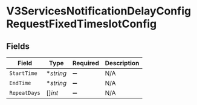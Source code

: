 # V3ServicesNotificationDelayConfigRequestFixedTimeslotConfig


## Fields

| Field              | Type               | Required           | Description        |
| ------------------ | ------------------ | ------------------ | ------------------ |
| `StartTime`        | **string*          | :heavy_minus_sign: | N/A                |
| `EndTime`          | **string*          | :heavy_minus_sign: | N/A                |
| `RepeatDays`       | []*int*            | :heavy_minus_sign: | N/A                |